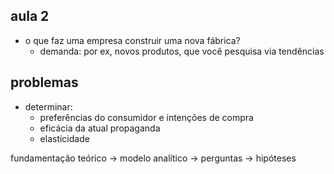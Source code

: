 ## aula 2

- o que faz uma empresa construir uma nova fábrica?
  - demanda: por ex, novos produtos, que você pesquisa via tendências

## problemas

- determinar:
  - preferências do consumidor e intenções de compra
  - eficácia da atual propaganda
  - elasticidade

fundamentação teórico -> modelo analítico -> perguntas -> hipóteses
